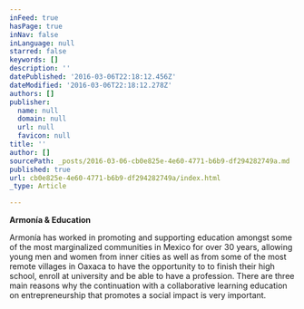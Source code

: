 ```yaml
---
inFeed: true
hasPage: true
inNav: false
inLanguage: null
starred: false
keywords: []
description: ''
datePublished: '2016-03-06T22:18:12.456Z'
dateModified: '2016-03-06T22:18:12.278Z'
authors: []
publisher:
  name: null
  domain: null
  url: null
  favicon: null
title: ''
author: []
sourcePath: _posts/2016-03-06-cb0e825e-4e60-4771-b6b9-df294282749a.md
published: true
url: cb0e825e-4e60-4771-b6b9-df294282749a/index.html
_type: Article

---
```

**Armonía & Education**

Armonía has worked in promoting and supporting education amongst some of the most marginalized communities in Mexico for over 30 years, allowing young men and women from inner cities as well as from some of the most remote villages in Oaxaca to have the opportunity to to finish their high school, enroll at university and be able to have a profession. There are three main reasons why the continuation with a collaborative learning education on entrepreneurship that promotes a social impact is very important.